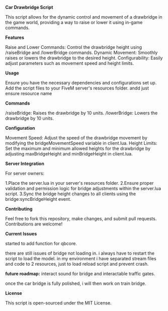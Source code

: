 **Car Drawbridge Script**

This script allows for the dynamic control and movement of a drawbridge in the game world, providing a way to raise or lower it using in-game commands.

**Features**

Raise and Lower Commands: Control the drawbridge height using /raiseBridge and /lowerBridge commands.
Dynamic Movement: Smoothly raises or lowers the drawbridge to the desired height.
Configurability: Easily adjust parameters such as movement speed and height limits.

**Usage**

Ensure you have the necessary dependencies and configurations set up.
Add the script files to your FiveM server's resources folder.
andd just ensure resource name

**Commands**

/raiseBridge: Raises the drawbridge by 10 units.
/lowerBridge: Lowers the drawbridge by 10 units.

**Configuration**

Movement Speed: Adjust the speed of the drawbridge movement by modifying the bridgeMovementSpeed variable in client.lua.
Height Limits: Set the maximum and minimum allowed heights for the drawbridge by adjusting maxBridgeHeight and minBridgeHeight in client.lua.

**Server Integration**

For server owners:

1.Place the server.lua in your server's resources folder.
2.Ensure proper validation and permission logic for bridge adjustments within the server.lua script.
3.Sync the bridge height changes to all clients using the bridge:syncBridgeHeight event.

**Contributing**

Feel free to fork this repository, make changes, and submit pull requests. Contributions are welcome!

**Current  Issues**

started to add function for qbcore.

there are still issues  of bridge not loading in.
i always have to restart the script to load the model. in my environment i have separated stream files and code to 2 resources, just to load reload script and prevent crash.

**future roadmap:** interact sound for bridge and interactable traffic gates.


once the car bridge is fully polished, i will then work on train bridge.


**License**

This script is open-sourced under the MIT License.

